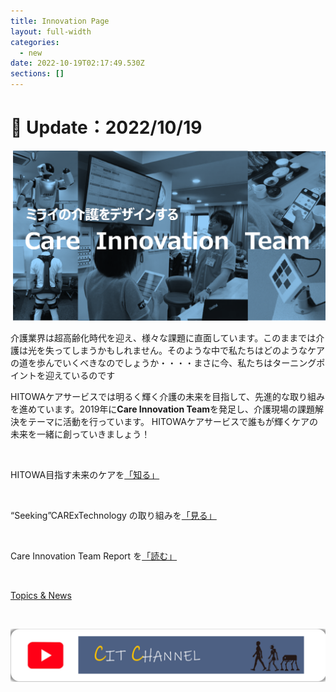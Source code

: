 ```yaml
---
title: Innovation Page
layout: full-width
categories:
  - new
date: 2022-10-19T02:17:49.530Z
sections: []
---
```

<h1 class="black-600 text-right text-xs"> 🔄 Update：2022/10/19</h1>

![](/images/hi1.png)

介護業界は超高齢化時代を迎え、様々な課題に直面しています。このままでは介護は光を失ってしまうかもしれません。そのような中で私たちはどのようなケアの道を歩んでいくべきなのでしょうか・・・・まさに今、私たちはターニングポイントを迎えているのです

HITOWAケアサービスでは明るく輝く介護の未来を目指して、先進的な取り組みを進めています。2019年に**Care Innovation Team**を発足し、介護現場の課題解決をテーマに活動を行っています。 HITOWAケアサービスで誰もが輝くケアの未来を一緒に創っていきましょう！

<br>

<div class=" bg-blue-800 bg-opacity-100 p-2 w-full h-full">

<span class="text-xl text-align: center text-white   font-bold ">HITOWA目指す未来のケアを[](「知る」)</span><span class="text-yellow-300 text-base font-bold">[「知る」](「知る」)</span></div><br>

<div class="bg-blue-800 bg-opacity-100 p-2 w-full h-full">

<span class="text-xl text-white  text-base font-bold">“Seeking”CARExTechnology の取り組みを<span class="text-yellow-300 text-base font-bold">[「見る」](「見る」)</span></div><br>

<div class="bg-blue-800 bg-opacity-100 p-2 w-full h-full">

<span class="text-xl text-white  text-base font-bold">Care Innovation Team Report を<a href="https://www.google.com">「読む」</a>[](https://www.google.com)</span></div><br>

<div class="bg-blue-400 bg-opacity-100 p-2 w-full h-full">

<span class="text-xl  text-center text-white  text-base font-bold"><a href="https://www.google.com">Topics & News</a></span></div><br>

<img src="/images/1589353709.png"></img>